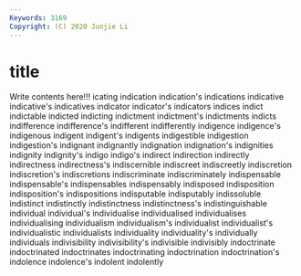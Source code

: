 ```yaml
---
Keywords: 3169
Copyright: (C) 2020 Junjie Li
---
```


# title

Write contents here!!!
icating 
indication 
indication's 
indications 
indicative 
indicative's
indicatives 
indicator 
indicator's 
indicators 
indices 
indict 
indictable 
indicted 
indicting 
indictment
indictment's 
indictments 
indicts 
indifference 
indifference's 
indifferent 
indifferently 
indigence 
indigence's 
indigenous
indigent 
indigent's 
indigents 
indigestible 
indigestion 
indigestion's 
indignant 
indignantly 
indignation 
indignation's
indignities 
indignity 
indignity's 
indigo 
indigo's 
indirect 
indirection 
indirectly 
indirectness 
indirectness's
indiscernible 
indiscreet 
indiscreetly 
indiscretion 
indiscretion's 
indiscretions 
indiscriminate 
indiscriminately 
indispensable 
indispensable's
indispensables 
indispensably 
indisposed 
indisposition 
indisposition's 
indispositions 
indisputable 
indisputably 
indissoluble 
indistinct
indistinctly 
indistinctness 
indistinctness's 
indistinguishable 
individual 
individual's 
individualise 
individualised 
individualises 
individualising
individualism 
individualism's 
individualist 
individualist's 
individualistic 
individualists 
individuality 
individuality's 
individually 
individuals
indivisibility 
indivisibility's 
indivisible 
indivisibly 
indoctrinate 
indoctrinated 
indoctrinates 
indoctrinating 
indoctrination 
indoctrination's
indolence 
indolence's 
indolent 
indolently 
